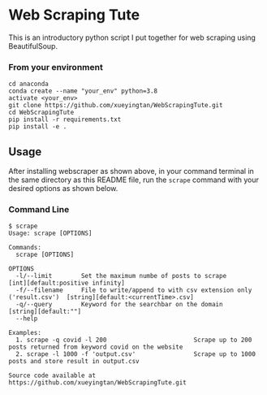 # Web Scraping Tute

This is an introductory python script I put together for web scraping using BeautifulSoup. 

### From your environment
```
cd anaconda
conda create --name "your_env" python=3.8
activate <your_env>
git clone https://github.com/xueyingtan/WebScrapingTute.git
cd WebScrapingTute
pip install -r requirements.txt
pip install -e .
```

## Usage

After installing webscraper as shown above, in your command terminal in the same directory
as this README file, run the `scrape` command with your desired options as shown below.

### Command Line
```
$ scrape
Usage: scrape [OPTIONS]

Commands:
  scrape [OPTIONS]      

OPTIONS
  -l/--limit        Set the maximum numbe of posts to scrape                           [int][default:positive infinity]
  -f/--filename     File to write/append to with csv extension only ('result.csv')  [string][default:<currentTime>.csv]
  -q/--query        Keyword for the searchbar on the domain                                        [string][default:""]
  --help

Examples:
  1. scrape -q covid -l 200                        Scrape up to 200 posts returned from keyword covid on the website
  2. scrape -l 1000 -f 'output.csv'                Scrape up to 1000 posts and store result in output.csv

Source code available at https://github.com/xueyingtan/WebScrapingTute.git